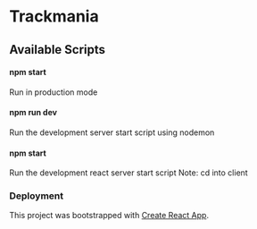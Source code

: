 # Trackmania

## Available Scripts

#### npm start
Run in production mode

#### npm run dev
Run the development server start script using nodemon

#### npm start
Run the development react server start script
Note: cd into client



### Deployment

This project was bootstrapped with [Create React App](https://github.com/facebook/create-react-app).

